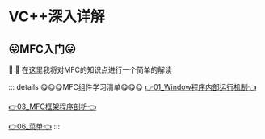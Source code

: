 # VC++深入详解





## 😛MFC入门😛
:tada: :100: 在这里我将对MFC的知识点进行一个简单的解读

::: details 😋😋😋MFC组件学习清单😋😋😋
[👉01_Window程序内部运行机制👈](./01_Window程序内部运行机制.md) 

[👉03_MFC框架程序剖析👈](./03_MFC框架程序剖析.md) 

[👉06_菜单👈](./06_菜单.md) 
:::